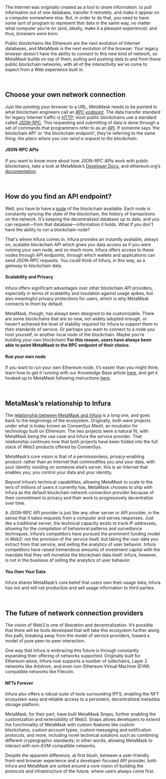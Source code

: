 The Internet was originally created as a tool to share information: to pull information out of one database, transfer it remotely, and make it appear on a computer somewhere else. But, in order to do that, you need to have some sort of program to represent that data in the same way, no matter what computer you’re on (and, ideally, make it a pleasant experience): and thus, browsers were born.


Public blockchains like Ethereum are the next evolution of Internet databases, and MetaMask is the next evolution of the browser. Your legacy browser doesn't have the ability to connect to this new kind of network, so MetaMask builds on top of them, pulling and pushing data to and from these public blockchain networks, with all of the interactivity we've come to expect from a Web experience built in. 


 


Choose your own network connection
----------------------------------


Just like pointing your browser to a URL, MetaMask needs to be pointed to what blockchain engineers call an [*RPC*](https://www.w3.org/History/1992/nfs_dxcern_mirror/rpc/doc/Introduction/WhatIs.html) [*endpoint*](https://www.cloudflare.com/learning/security/glossary/what-is-endpoint/). The data transfer standard for legacy Internet traffic is [HTTP](https://www.w3.org/Protocols/); most public blockchains use a standard called [JSON-RPC](https://www.jsonrpc.org/). This requesting and submitting of data is done through a set of commands that programmers refer to as an [API](https://www.redhat.com/en/topics/api/what-are-application-programming-interfaces). If someone says 'the blockchain API' or 'the blockchain endpoint', they're referring to the same thing: *the place where you can send a request to the blockchain.*



#### JSON-RPC APIs


If you want to know more about how JSON-RPC APIs work with public blockchains, take a look at MetaMask’s [Developer Docs](https://docs.metamask.io/guide/ethereum-provider.html), and ethereum.org’s [documentation](https://ethereum.org/en/developers/docs/apis/json-rpc/).


 



How do you find an API endpoint?
--------------------------------


Well, you have to have a [node](https://support.metamask.io/hc/en-us/articles/360015489611-Learn-the-basics-of-blockchains-and-Ethereum-miners-and-validators-gas-cryptocurrencies-and-NFTs-block-explorer-networks-etc-) of the blockchain available. Each node is constantly syncing the state of the blockchain, the history of transactions on the network. It's keeping the decentralized database up to date, and you can request—from that database—information it holds. What if you don't have the ability to run a blockchain node?


That's where Infura comes in. Infura provides an instantly available, always on, scalable blockchain API which gives you data access as if you were running your own node, and so much more. Infura offers access to these nodes through API endpoints, through which wallets and applications can send JSON-RPC requests. You could think of Infura, in this way, as a gateway to blockchain data.



#### Scalability and Privacy


Infura offers significant advantages over other blockchain API providers, especially in terms of scalability and insulation against usage spikes, but also meaningful privacy protections for users, which is why MetaMask connects to them by default.



MetaMask, though, has always been designed to be customizable. There are some blockchains that are so new, not widely adopted enough, or haven’t achieved the level of stability required for Infura to support them to their standards of service. Or perhaps you want to connect to a node you host yourself, or another local node of the blockchain. Maybe you’re building your own blockchain! **For this reason, users have always been able to point MetaMask to the RPC endpoint of their choice**. 



#### Run your own node


If you want to run your own Ethereum node, it’s easier than you might think; learn how to get it running with our Knowledge Base article [here](https://support.metamask.io/hc/en-us/articles/360060707952-How-to-run-your-own-Ethereum-node-and-use-it-with-MetaMask), and get it hooked up to MetaMask following instructions [here](https://support.metamask.io/hc/en-us/articles/360015290012-Using-a-Local-Node).



 


MetaMask’s relationship to Infura
---------------------------------


The [relationship between MetaMask and Infura](https://support.metamask.io/hc/en-us/articles/4417315392795) is a long one, and goes back to the beginnings of the ecosystem. Originally, both were projects under what is today known as ConsenSys Mesh, an incubator for technology built on Ethereum. The two projects were a natural fit, with MetaMask being the use case and Infura the service provider. That relationship continues now that both projects have been folded into the full stack of Web3 products offered by ConsenSys. 


MetaMask’s core vision is that of a permissionless, privacy-enabling product: rather than an Internet that commodifies you and your data, with your identity residing on someone else’s server, this is an Internet that enables you; you control your data and your identity.


Beyond Infura’s technical capabilities, allowing MetaMask to scale to the tens of millions of users it currently has, MetaMask chooses to ship with Infura as the default blockchain network connection provider because of their commitment to privacy and their work to progressively decentralize over time. 


A JSON-RPC API provider is just like any other server or API provider, in the sense that it takes requests from a computer and serves responses. Just like a traditional server, the technical capacity exists to track IP addresses, allowing for the compilation of behavioral patterns and surveillance techniques. Infura’s competitors have pursued the prominent funding model in Web2: not the provision of the service itself, but taking the user data you extract from that service, and selling the analytics of user behavior. Infura competitors have raised tremendous amounts of investment capital with the mandate that they will monetize the blockchain data itself. Infura, however, is not in the business of selling the analytics of user behavior. 



#### You Own Your Data


Infura shares MetaMask’s core belief that users own their usage data; Infura has not and will not productize and sell usage information to third parties.



 


The future of network connection providers
------------------------------------------


The vision of Web3 is one of liberation and decentralization. It’s possible that there will be tools developed that will take this ecosystem further along this path, breaking away from the model of service providers, toward a model of pure peer-to-peer interaction.


One way that Infura is embracing this future is through constantly expanding their offering of networks supported. Originally built for Ethereum alone, Infura now supports a number of sidechains, Layer 2 networks like Arbitrum, and even non-Ethereum Virtual Machine (EVM) compatible networks like Filecoin. 



#### NFTs Forever


Infura also offers a robust suite of tools surrounding IPFS, enabling the NFT ecosystem easy and reliable access to a persistent, decentralized metadata storage platform.



MetaMask, for their part, have built MetaMask Snaps, further enabling the customization and extensibility of Web3. Snaps allows developers to extend the functionality of MetaMask with custom features like custom blockchains, custom account types, custom messaging and notification protocols, and more, including novel technical solutions such as combining different cryptographic standards; in other words, allowing MetaMask to interact with non-EVM compatible networks. 


Despite the apparent difference, at first blush, between a user-friendly front-end browser experience and a developer-focused API provider, both Infura and MetaMask are united around a core vision of building the protocols and infrastructure of the future, where users always come first.

